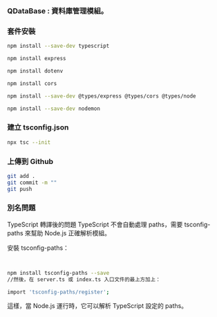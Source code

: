 ### QDataBase : 資料庫管理模組。

### 套件安裝

```sh
npm install --save-dev typescript

npm install express

npm install dotenv

npm install cors

npm install --save-dev @types/express @types/cors @types/node

npm install --save-dev nodemon

```

### 建立 tsconfig.json

```sh
npx tsc --init
```

### 上傳到 Github

```sh
git add .
git commit -m ""
git push
```

### 別名問題

TypeScript 轉譯後的問題
TypeScript 不會自動處理 paths，需要 tsconfig-paths 來幫助 Node.js 正確解析模組。

安裝 tsconfig-paths：

```sh


npm install tsconfig-paths --save
//然後，在 server.ts 或 index.ts 入口文件的最上方加上：

import 'tsconfig-paths/register';

```

這樣，當 Node.js 運行時，它可以解析 TypeScript 設定的 paths。
